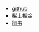 - [github](https://github.com/qinmengjiao/blog-article-qin)
- [稀土掘金](https://juejin.im/post/5a5a39866fb9a01ca9156705)
- [简书](https://www.jianshu.com/p/002003a38e89)